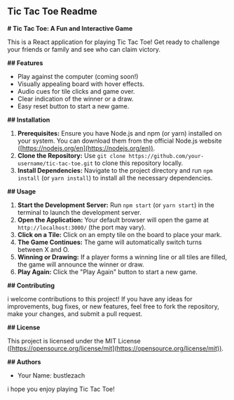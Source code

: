 ## Tic Tac Toe Readme

**# Tic Tac Toe: A Fun and Interactive Game**

This is a React application for playing Tic Tac Toe! Get ready to challenge your friends or family and see who can claim victory.

**## Features**

* Play against the computer (coming soon!)
* Visually appealing board with hover effects.
* Audio cues for tile clicks and game over.
* Clear indication of the winner or a draw.
* Easy reset button to start a new game.

**## Installation**

1. **Prerequisites:** Ensure you have Node.js and npm (or yarn) installed on your system. You can download them from the official Node.js website ([https://nodejs.org/en](https://nodejs.org/en)).
2. **Clone the Repository:** Use `git clone https://github.com/your-username/tic-tac-toe.git` to clone this repository locally.
3. **Install Dependencies:** Navigate to the project directory and run `npm install` (or `yarn install`) to install all the necessary dependencies.

**## Usage**

1. **Start the Development Server:** Run `npm start` (or `yarn start`) in the terminal to launch the development server.
2. **Open the Application:** Your default browser will open the game at `http://localhost:3000/` (the port may vary).
3. **Click on a Tile:** Click on an empty tile on the board to place your mark.
4. **The Game Continues:** The game will automatically switch turns between X and O.
5. **Winning or Drawing:** If a player forms a winning line or all tiles are filled, the game will announce the winner or draw.
6. **Play Again:** Click the "Play Again" button to start a new game.

**## Contributing**

i welcome contributions to this project! If you have any ideas for improvements, bug fixes, or new features, feel free to fork the repository, make your changes, and submit a pull request.

**## License**

This project is licensed under the MIT License ([https://opensource.org/license/mit](https://opensource.org/license/mit)).

**## Authors**

* Your Name: bustlezach


i hope you enjoy playing Tic Tac Toe!
